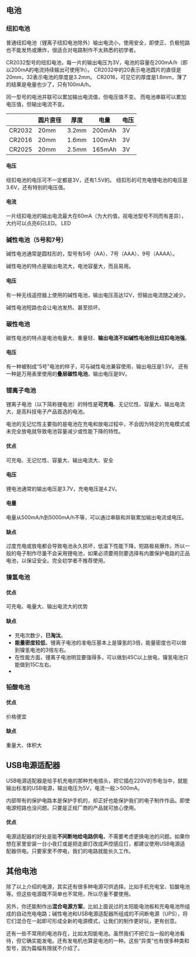 

## 电池

### 纽扣电池
普通纽扣电池（锂离子纽扣电池除外）输出电流小，使用安全，即使正、负极短路也不能发热或爆炸，很适合对电路制作不太熟悉的初学者。

CR2032型号的纽扣电池，每一片的输出电压为3V，电池的容量在200mA/h（即以200mA的电流持续输出可使用1h）。
CR2032中的20表示电池圆片的直径是20mm，32表示电池的厚度是3.2mm。
CR2016，可见它的厚度是1.6mm，薄了的结果是电量也少了，只有100mA/h。

 同一型号的电池并联可以累加输出电流值，但电压值不变。 而电池串联可以累加电压值，但输出电流不变。

|        | 圆片直径 | 厚度    | 电量     | 电压  |
| ------ | ---- | ----- | ------ | --- |
| CR2032 | 20mm | 3.2mm | 200mAh | 3V  |
| CR2016 | 20mm | 1.6mm | 100mAh | 3V  |
| CR2025 | 20mm | 2.5mm | 165mAh | 3V  |

#### 电压
纽扣电池的电压可不一定都是3V，还有1.5V的。
纽扣形的可充电锂电池的电压是3.6V，还有特别的电压值。
#### 电流
一片纽扣电池的输出电流最大在60mA（为大约值，视电池型号不同而有差异），大约可以点亮6只LED。
LED



 
### 碱性电池（5号和7号）

碱性电池通常是圆柱形的，型号有5号（AA）、7号（AAA）、9号（AAAA）。

碱性电池的特点是输出电流大，电池容量大，而且易用。
#### 电压
有一种无线遥控器上使用的碱性电池，输出电压高达12V，但输出电流随之减少。

碱性电池短路也会让电池发热、甚至损坏。

### 碳性电池
碳性电池的特点是电池电量大、重量轻、**输出电流不如碱性电池但比纽扣电池强**。
#### 电压
有一种被制成“5号”电池的样子，可与碱性电池兼容使用，输出电压是1.5V。
还有一种是万用表里使用的**叠层碳性电池**，输出电压是9V。


### 锂离子电池

锂离子电池（以下简称锂电池）的特性是**可充电**、无记忆性、容量大、输出电流大，是高科技电子产品首选的电池。

电池的无记忆性主要指的是电池在充电和放电过程中，不会因为特定的充电模式或未完全放电就导致电池容量减少或性能下降的特性。
#### 优点
可充电、无记忆性、容量大、输出电流大、安全
#### 电压
锂电池通常的输出电压是3.7V，充电电压是4.2V。
#### 电量
电量从500mA/h到5000mA/h不等，可以通过串联和并联累加输出电流或电压。
#### 缺点
过度充电或放电都会导致电池永久损坏，低温下性能下降，短路极易爆炸。所以一般的电子制作尽量不会采用锂电池，如果必须要用则要选择有内置保护电路的正品电池，以保证安全。完全初学者不推荐使用。

### 镍氢电池
#### 优点
可充电、电量大、输出电流大的优势
#### 缺点
- 充电次数少，**已淘汰**。
- **能量密度较低**，锂离子电池的准电压基本上是镍氢的3倍，能量密度也可以做到镍氢电池的3倍左右。
- 在性能方面，锂离子电池明显要强得多，可以做到45C以上放电，镍氢电池只能做到15C左右。
- 


### 铅酸电池
#### 优点
价格便宜
#### 缺点
重量大、体积大

## USB电源适配器
USB电源适配器是给手机充电的那种充电插头，把它插在220V的市电当中，就能输出标准的USB电源，输出电压为5V，电流一般＞500mA。

内部带有的保护电路本是保护手机的，却正好也能保护我们的电子制作作品。即使电源短路也没问题。只要是正规厂商的产品就可放心使用。
#### 优点
电源适配器的好处是能**不间断地给电路供电**，不需要考虑更换电池的问题。如果你想在家里安装一台小夜灯或是把走廊灯改成声控感应灯，都建议使用USB电源适配器供电。只要家里不停电，我们的电路就能长久工作。


## 其他电池
除了以上介绍的电源，其实还有很多种电源可供选择。比如手机充电宝、铅酸电池等。但这些电源既不简单也不常用，所以尽量不要使用。

另外，你还能制作出**混合电源方案**，比如上面说过的太阳能电池板和充电电池所组成的自动充电电路；碱性电池和USB电源适配器所组成的不间断电源（UPS），将它们混合在一起即可形成全新的电源模式，让我们的制作更好玩，更有创意。

还有一些不常用的电池存在，比如太阳能电池。虽然我们不把它当一般的电池看待，但它确实能发电。还有发电机也算是电池的一种。这些“异类”也有很多种类和型号，因为篇幅有限就不介绍了。


